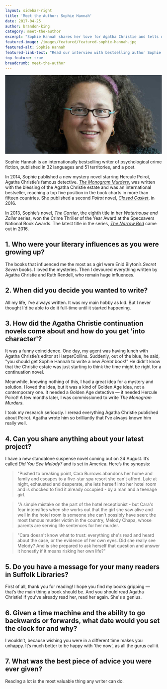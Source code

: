 ```yaml
---
layout: sidebar-right
title: 'Meet the Author: Sophie Hannah'
date: 2017-04-25
author: brandon-king
category: meet-the-author
excerpt: "Sophie Hannah shares her love for Agatha Christie and tells us about her next book."
featured-image: /images/featured/featured-sophie-hannah.jpg
featured-alt: Sophie Hannah
featured-link-text: "Read our interview with bestselling author Sophie Hannah."
top-feature: true
breadcrumb: meet-the-author
---
```


![Sophie Hannah](/images/featured/featured-sophie-hannah.jpg)

Sophie Hannah is an internationally bestselling writer of psychological crime fiction, published in 32 languages and 51 territories, and a poet.

In 2014, Sophie published a new mystery novel starring Hercule Poirot, Agatha Christie’s famous detective. [<cite>The Monogram Murders</cite>](https://suffolk.spydus.co.uk/cgi-bin/spydus.exe/ENQ/OPAC/BIBENQ?BRN=1638616), was written with the blessing of the Agatha Christie estate and was an international bestseller, reaching a top five position in the book charts in more than fifteen countries. She published a second <cite>Poirot</cite> novel, [<cite>Closed Casket</cite>](https://suffolk.spydus.co.uk/cgi-bin/spydus.exe/ENQ/OPAC/BIBENQ?BRN=2014806), in 2016.

In 2013, Sophie’s novel, [<cite>The Carrier</cite>](https://suffolk.spydus.co.uk/cgi-bin/spydus.exe/ENQ/OPAC/BIBENQ?BRN=1302941), the eighth title in her <cite>Waterhouse and Zailer</cite> series, won the Crime Thriller of the Year Award at the Specsavers National Book Awards. The latest title in the series, [<cite>The Narrow Bed</cite>](https://suffolk.spydus.co.uk/cgi-bin/spydus.exe/ENQ/OPAC/BIBENQ?BRN=1894949) came out in 2016.

## 1. Who were your literary influences as you were growing up?

The books that influenced me the most as a girl were Enid Blyton’s <cite>Secret Seven</cite> books. I loved the mysteries. Then I devoured everything written by Agatha Christie and Ruth Rendell, who remain huge influences.

## 2. When did you decide you wanted to write?

All my life, I’ve always written. It was my main hobby as kid. But I never thought I'd be able to do it full-time until it started happening.

## 3. How did the Agatha Christie continuation novels come about and how do you get 'into character'?

It was a funny coincidence. One day, my agent was having lunch with Agatha Christie’s editor at HarperCollins. Suddenly, out of the blue, he said, "you should get Sophie Hannah to write a new <cite>Poirot</cite> book!" He didn’t know that the Christie estate was just starting to think the time might be right for a continuation novel.

Meanwhile, knowing nothing of this, I had a great idea for a mystery and solution. I loved the idea, but it was a kind of Golden Age idea, not a contemporary one. It needed a Golden Age detective — it needed Hercule Poirot! A few months later, I was commissioned to write <cite>The Monogram Murders</cite>.

I took my research seriously. I reread everything Agatha Christie published about Poirot. Agatha wrote him so brilliantly that I’ve always known him really well.

## 4. Can you share anything about your latest project?

I have a new standalone suspense novel coming out on 24 August. It’s called <cite>Did You See Melody?</cite> and is set in America. Here’s the synopsis:

> "Pushed to breaking point, Cara Burrows abandons her home and family and escapes to a five-star spa resort she can't afford. Late at night, exhausted and desperate, she lets herself into her hotel room and is shocked to find it already occupied - by a man and a teenage girl.

> "A simple mistake on the part of the hotel receptionist - but Cara's fear intensifies when she works out that the girl she saw alive and well in the hotel room is someone she can't possibly have seen: the most famous murder victim in the country, Melody Chapa, whose parents are serving life sentences for her murder.

> "Cara doesn't know what to trust: everything she's read and heard about the case, or the evidence of her own eyes. Did she really see Melody? And is she prepared to ask herself that question and answer it honestly if it means risking her own life?"

## 5. Do you have a message for your many readers in Suffolk Libraries?

First of all, thank you for reading! I hope you find my books gripping — that’s the main thing a book should be. And you should read Agatha Christie! If you've already read her, read her again. She's a genius.

## 6. Given a time machine and the ability to go backwards or forwards, what date would you set the clock for and why?

I wouldn’t, because wishing you were in a different time makes you unhappy. It’s much better to be happy with 'the now', as all the gurus call it.

## 7. What was the best piece of advice you were ever given?

Reading a lot is the most valuable thing any writer can do.
